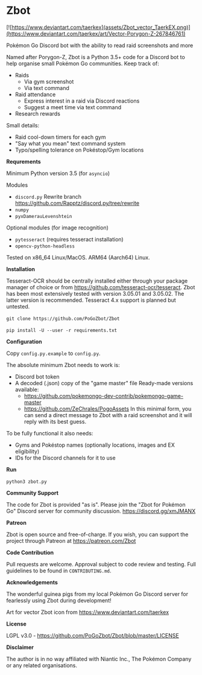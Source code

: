 # Zbot

[![https://www.deviantart.com/taerkex](assets/Zbot_vector_TaerkEX.png)](https://www.deviantart.com/taerkex/art/Vector-Porygon-Z-267846761)

Pokémon Go Discord bot with the ability to read raid screenshots and more

Named after Porygon-Z, Zbot is a Python 3.5+ code for a Discord bot to help
organise small Pokémon Go communities. Keep track of:
* Raids
  * Via gym screenshot
  * Via text command
* Raid attendance
  * Express interest in a raid via Discord reactions
  * Suggest a meet time via text command
* Research rewards

Small details:
* Raid cool-down timers for each gym
* "Say what you mean" text command system
* Typo/spelling tolerance on Pokéstop/Gym locations

__Requrements__

Minimum Python version 3.5 (for `asyncio`)

Modules 
* `discord.py` Rewrite branch https://github.com/Rapptz/discord.py/tree/rewrite
* `numpy`
* `pyxDamerauLevenshtein`

Optional modules (for image recognition)
* `pytesseract` (requires tesseract installation)
* `opencv-python-headless`

Tested on x86_64 Linux/MacOS. ARM64 (Aarch64) Linux.

__Installation__

Tesseract-OCR should be centrally installed either through your package manager
of choice or from https://github.com/tesseract-ocr/tesseract. Zbot has been most
extensively tested with version 3.05.01 and 3.05.02. The latter version is
recommended. Tesseract 4.x support is planned but untested.

`git clone https://github.com/PoGoZbot/Zbot`

`pip install -U --user -r requirements.txt`

__Configuration__

Copy `config.py.example` to `config.py`.

The absolute minimum Zbot needs to work is:
* Discord bot token
* A decoded (.json) copy of the "game master" file
  Ready-made versions available:
  * https://github.com/pokemongo-dev-contrib/pokemongo-game-master
  * https://github.com/ZeChrales/PogoAssets
In this minimal form, you can send a direct message to Zbot with a raid screenshot
and it will reply with its best guess.

To be fully functional it also needs:
* Gyms and Pokéstop names (optionally locations, images and EX eligibility)
* IDs for the Discord channels for it to use

__Run__

`python3 zbot.py`

__Community Support__

The code for Zbot is provided "as is". Please join the "Zbot for Pokémon Go" Discord
server for community discussion. https://discord.gg/xmJMANX

__Patreon__

Zbot is open source and free-of-charge. If you wish, you can support the project
through Patreon at https://patreon.com/Zbot

__Code Contribution__

Pull requests are welcome. Approval subject to code review and testing.
Full guidelines to be found in `CONTRIBUTING.md`.

__Acknowledgements__

The wonderful guinea pigs from my local Pokémon Go Discord server for fearlessly
using Zbot during development!

Art for vector Zbot icon from https://www.deviantart.com/taerkex

__License__

LGPL v3.0 - https://github.com/PoGoZbot/Zbot/blob/master/LICENSE

__Disclaimer__

The author is in no way affiliated with Niantic Inc., The Pokémon Company or any
related organisations.
